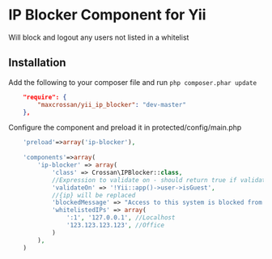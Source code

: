 IP Blocker Component for Yii
============================

Will block and logout any users not listed in a whitelist 

## Installation

Add the following to your composer file and run `php composer.phar update`

```json
    "require": {
        "maxcrossan/yii_ip_blocker": "dev-master"
    },
```

Configure the component and preload it in protected/config/main.php

```php
    'preload'=>array('ip-blocker'),
    
    'components'=>array(
        'ip-blocker' => array(
            'class' => Crossan\IPBlocker::class,
            //Expression to validate on - should return true if validation is required
            'validateOn' => '!Yii::app()->user->isGuest',
            //{ip} will be replaced
            'blockedMessage' => "Access to this system is blocked from your IP: {ip}.",
            'whitelistedIPs' => array(
                ':1', '127.0.0.1', //Localhost
                '123.123.123.123', //Office
            )
        ),
    )
```